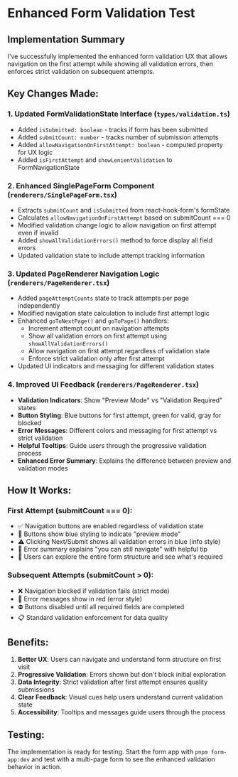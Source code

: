 # Enhanced Form Validation Test

## Implementation Summary

I've successfully implemented the enhanced form validation UX that allows navigation on the first attempt while showing all validation errors, then enforces strict validation on subsequent attempts.

## Key Changes Made:

### 1. Updated FormValidationState Interface (`types/validation.ts`)
- Added `isSubmitted: boolean` - tracks if form has been submitted
- Added `submitCount: number` - tracks number of submission attempts  
- Added `allowNavigationOnFirstAttempt: boolean` - computed property for UX logic
- Added `isFirstAttempt` and `showLenientValidation` to FormNavigationState

### 2. Enhanced SinglePageForm Component (`renderers/SinglePageForm.tsx`)
- Extracts `submitCount` and `isSubmitted` from react-hook-form's formState
- Calculates `allowNavigationOnFirstAttempt` based on submitCount === 0
- Modified validation change logic to allow navigation on first attempt even if invalid
- Added `showAllValidationErrors()` method to force display all field errors
- Updated validation state to include attempt tracking information

### 3. Updated PageRenderer Navigation Logic (`renderers/PageRenderer.tsx`)
- Added `pageAttemptCounts` state to track attempts per page independently
- Modified navigation state calculation to include first attempt logic
- Enhanced `goToNextPage()` and `goToPage()` handlers:
  - Increment attempt count on navigation attempts
  - Show all validation errors on first attempt using `showAllValidationErrors()`
  - Allow navigation on first attempt regardless of validation state
  - Enforce strict validation only after first attempt
- Updated UI indicators and messaging for different validation states

### 4. Improved UI Feedback (`renderers/PageRenderer.tsx`)
- **Validation Indicators**: Show "Preview Mode" vs "Validation Required" states
- **Button Styling**: Blue buttons for first attempt, green for valid, gray for blocked
- **Error Messages**: Different colors and messaging for first attempt vs strict validation
- **Helpful Tooltips**: Guide users through the progressive validation process
- **Enhanced Error Summary**: Explains the difference between preview and validation modes

## How It Works:

### First Attempt (submitCount === 0):
- ✅ Navigation buttons are enabled regardless of validation state
- 🔵 Buttons show blue styling to indicate "preview mode"
- ⚠️ Clicking Next/Submit shows all validation errors in blue (info style)
- 📝 Error summary explains "you can still navigate" with helpful tip
- 🎯 Users can explore the entire form structure and see what's required

### Subsequent Attempts (submitCount > 0):
- ❌ Navigation blocked if validation fails (strict mode)
- 🔴 Error messages show in red (error style) 
- ⛔ Buttons disabled until all required fields are completed
- 📋 Standard validation enforcement for data quality

## Benefits:
1. **Better UX**: Users can navigate and understand form structure on first visit
2. **Progressive Validation**: Errors shown but don't block initial exploration  
3. **Data Integrity**: Strict validation after first attempt ensures quality submissions
4. **Clear Feedback**: Visual cues help users understand current validation state
5. **Accessibility**: Tooltips and messages guide users through the process

## Testing:
The implementation is ready for testing. Start the form app with `pnpm form-app:dev` and test with a multi-page form to see the enhanced validation behavior in action.
